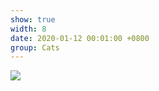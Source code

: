 ```yaml
---
show: true
width: 8
date: 2020-01-12 00:01:00 +0800
group: Cats
---
```

<div>
<img src="{{ 'assets/images/etc/bengmi_1.jpg' | relative_url }}" class="img-fluid rounded" >
</div>
